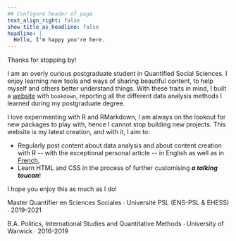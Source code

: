```yaml
---
## Configure header of page
text_align_right: false
show_title_as_headline: false
headline: |
  Hello, I'm happy you're here.
---
```


<!-- this is a subheadline -->
Thanks for stopping by!

I am an overly curious postgraduate student in Quantified Social Sciences. I enjoy learning new tools and ways of sharing beautiful content, to help myself and others better understand things. With these traits in mind, I built a [website](https://pyrrhamide.github.io/regressions) with `bookdown`, reporting all the different data analysis methods I learned during my postgraduate degree.

I love experimenting with R and RMarkdown, I am always on the lookout for new packages to play with, hence I cannot stop building new projects. This website is my latest creation, and with it, I aim to:

* Regularly post content about data analysis and about content creation with R -- with the exceptional personal article -- in English as well as in [French](/fr/#about),
* Learn HTML and CSS in the process of further customising _**a talking toucan**_!

I hope you enjoy this as much as I do!



<i class="fas fa-graduation-cap pr2"></i>Master Quantifier en Sciences Sociales  &#8729;
 Université PSL (ENS-PSL & EHESS)  &#8729;  2019-2021

<i class="fas fa-graduation-cap pr2"></i>B.A. Politics, International Studies and Quantitative Methods  &#8729;
    University of Warwick  &#8729;  2016-2019
